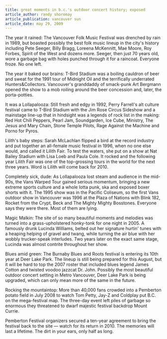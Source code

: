 ```yaml
---
title: great moments in b.c.'s outdoor concert history; exposed
article_author: randy shoremay
article_publication: vancouver sun
article_date: may 29, 2009
---
```

The year it rained: The Vancouver Folk Music Festival was drenched by rain in 1989, but boasted possibly the best folk music lineup in the city's history including Pete Seeger, Billy Bragg, Loreena McKennitt, Mae Moore, Roy Forbes, Spirit of the West and dozens more. Seeger, then just 70 years old, wore a garbage bag with holes punched through it for a raincoat. Everyone froze. No one left.  
  
The year it baked our brains: T-Bird Stadium was a boiling cauldron of beer and sweat for the 1991 tour of Midnight Oil and the terrifically underrated Hunters&amp;Collectors. Vancouver's granddaddy of smack-punk Art Bergmann opened the show to a mob roiling around the beer concession and, later, the porta-potties.  
  
It was a Lollapalooza: Still fresh and edgy in 1992, Perry Farrell's alt culture festival came to T-Bird Stadium with the Jim Rose Circus Sideshow and a mainstage line-up that in hindsight was a legends of rock list in the making: Red Hot Chili Peppers, Pearl Jam, Soundgarden, Ice Cube, Ministry, The Jesus and Mary Chain, Stone Temple Pilots, Rage Against the Machine and Porno for Pyros.  
  
Lilith's baby steps: Sarah McLachlan flipped a bird at the record industry and put together an all-female music festival in 1996, when no one else would, and called it Lilith Fair. To test the waters, she put on a show at Nat Bailey Stadium with Lisa Loeb and Paula Cole. It rocked and the following year Lilith Fair was one of the top-grossing tours in the world for the next three years. Word is Lilith will come back for 2010.  
  
Completely sick, dude: As Lollapalooza lost steam and audience in the mid-90s, the Vans Warped Tour gained serious momentum, bringing a new extreme sports culture and a whole lotta punk, ska and exposed boxer shorts with it. The 1995 show was in the Pacific Coliseum, so the first Vans outdoor show in Vancouver was 1996 at the Plaza of Nations with Blink 182, Rocket from the Crypt, Beck and The Mighty Mighty Bosstones. Everyone says they were there. Most of them are lying.  
  
Magic Malkin: The site of so many beautiful moments and melodies was turned into a grass-upholstered honky-tonk for one night in 2005. A famously drunk Lucinda Williams, belted out her signature hurtin' tunes with a heaping helping of gravel and twang, while turning the air blue with her wobbly trucker-speak interludes. Two years later on the exact same stage, Lucinda was almost contrite throughout her show.  
  
Blues amid green: The Burnaby Blues and Roots festival is entering its 10th year at Deer Lake Park. The lineup is still being prepared for this August, but it will be hard to top the 2007 roster that included blues legend James Cotton and twisted voodoo jazzcat Dr. John. Possibly the most beautiful outdoor concert setting in Metro Vancouver, Deer Lake Park is being upgraded, which can only mean more of the same in the future.  
  
Rocking the mountaintop: More than 40,000 fans crowded into a Pemberton potato field in July 2008 to watch Tom Petty, Jay-Z and Coldplay put B.C. on the mega-festival map. The three-day event left piles of garbage so enormous they threatened to dwarf majestic festival backdrop Mount Currie.  
  
Pemberton Festival organizers secured a ten-year agreement to bring the festival back to the site &mdash; watch for its return in 2010. The memories will last a lifetime. The dirt in your ears, only half as long.  
